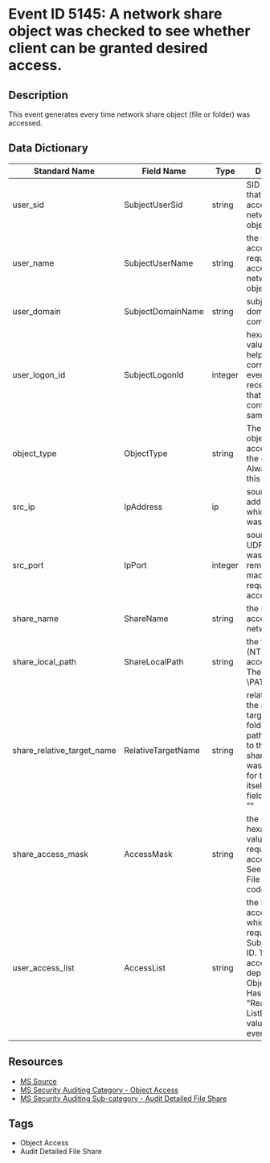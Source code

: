 # Event ID 5145: A network share object was checked to see whether client can be granted desired access.

## Description
This event generates every time network share object (file or folder) was accessed.

## Data Dictionary
|Standard Name|Field Name|Type|Description|Sample Value|
|---|---|---|---|---|
|user_sid|SubjectUserSid|string|SID of account that requested access to network share object.|S-1-5-21-3457937927-2839227994-823803824-1104|
|user_name|SubjectUserName|string|the name of the account that requested access to network share object.|dadmin|
|user_domain|SubjectDomainName|string|subject's domain or computer name|CONTOSO|
|user_logon_id|SubjectLogonId|integer|hexadecimal value that can help you correlate this event with recent events that might contain the same Logon ID|0x541f35|
|object_type|ObjectType|string|The type of an object that was accessed during the operation. Always "File" for this event.|File|
|src_ip|IpAddress|ip|source IP address from which access was performed.|10.0.0.100|
|src_port|IpPort|integer|source TCP or UDP port which was used from remote or local machine to request the access.|49212|
|share_name|ShareName|string|the name of accessed network share.|\*\Documents|
|share_local_path|ShareLocalPath|string|the full system (NTFS) path for accessed share. The format is: \??\PATH|\??\C:\Documents|
|share_relative_target_name|RelativeTargetName|string|relative name of the accessed target file or folder. This file-path is relative to the network share. If access was requested for the share itself, then this field appears as "\"|Bginfo.exe|
|share_access_mask|AccessMask|string|the sum of hexadecimal values of requested access rights. See "Table 13. File access codes."|0x1|
|user_access_list|AccessList|string|the list of access rights which were requested by Subject\Security ID. These access rights depend on Object Type. Has always "ReadData (or ListDirectory)" value for this event.|%%4416|

## Resources
* [MS Source](https://github.com/MicrosoftDocs/windows-itpro-docs/blob/master/windows/security/threat-protection/auditing/event-5145.md)
* [MS Security Auditing Category - Object Access](https://docs.microsoft.com/en-us/windows/security/threat-protection/auditing/advanced-security-audit-policy-settings#object-access)
* [MS Security Auditing Sub-category - Audit Detailed File Share](https://github.com/MicrosoftDocs/windows-itpro-docs/tree/master/windows/security/threat-protection/auditing/audit-detailed-file-share.md)

## Tags
* Object Access
* Audit Detailed File Share